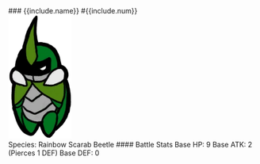 <div class='character bestiary__entry' markdown=1>
### {{include.name}} #{{include.num}}
<div class='bestiary__portrait'>
    <img src="/assets/images/kabbu.png">
</div>
Species: Rainbow Scarab Beetle
#### Battle Stats
Base HP: 9  
Base ATK: 2 (Pierces 1 DEF)  
Base DEF: 0
</div>